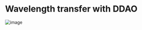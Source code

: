 # Wavelength transfer with DDAO
![image](https://github.com/DreamRepo/light_calibration/assets/20478886/fd59e396-b99a-400f-b177-e21791426f14)
